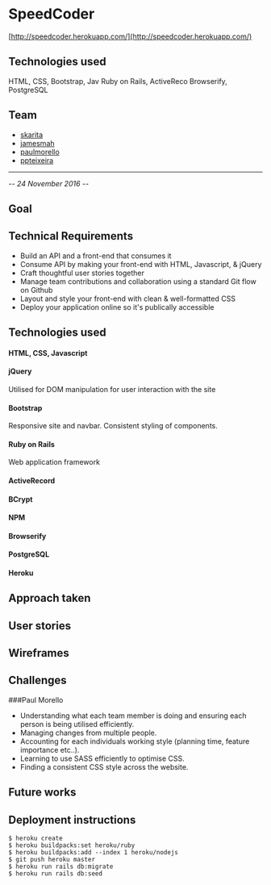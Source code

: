 # SpeedCoder
[http://speedcoder.herokuapp.com/](http://speedcoder.herokuapp.com/)

## Technologies used
HTML, CSS, Bootstrap, Jav
Ruby on Rails, ActiveReco
Browserify, PostgreSQL

## Team
* [skarita](https://github.com/skarita)
* [jamesmah](https://github.com/jamesmah)
* [paulmorello](https://github.com/paulmorello)
* [ppteixeira](https://github.com/ppteixeira)

---
*-- 24 November 2016 --*

## Goal


## Technical Requirements
* Build an API and a front-end that consumes it
* Consume API by making your front-end with HTML, Javascript, & jQuery
* Craft thoughtful user stories together
* Manage team contributions and collaboration using a standard Git flow on Github
* Layout and style your front-end with clean & well-formatted CSS
* Deploy your application online so it's publically accessible

## Technologies used

#### HTML, CSS, Javascript

#### jQuery
Utilised for DOM manipulation for user interaction with the site

#### Bootstrap
Responsive site and navbar. Consistent styling of components.

#### Ruby on Rails
Web application framework

#### ActiveRecord

#### BCrypt

#### NPM

#### Browserify

#### PostgreSQL

#### Heroku


## Approach taken

## User stories

## Wireframes

## Challenges

###Paul Morello
* Understanding what each team member is doing and ensuring each person is being utilised efficiently.
* Managing changes from multiple people.
* Accounting for each individuals working style (planning time, feature importance etc..).
* Learning to use SASS efficiently to optimise CSS.
* Finding a consistent CSS style across the website.

## Future works

## Deployment instructions
```
$ heroku create
$ heroku buildpacks:set heroku/ruby
$ heroku buildpacks:add --index 1 heroku/nodejs
$ git push heroku master
$ heroku run rails db:migrate
$ heroku run rails db:seed
```
